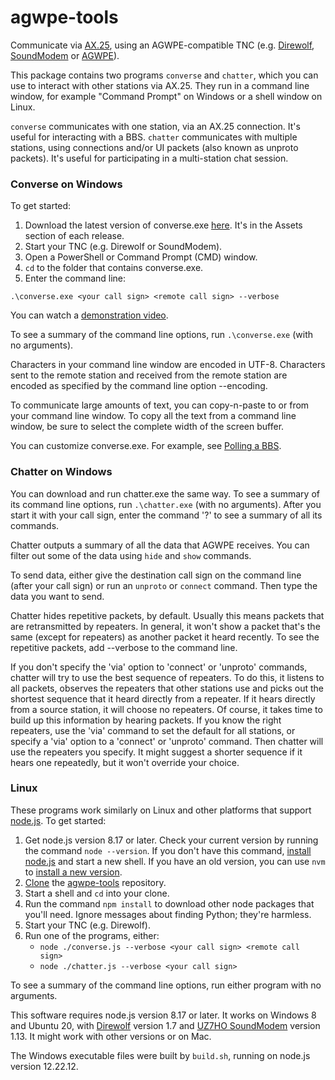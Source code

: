 # agwpe-tools
Communicate via [AX.25](https://www.tapr.org/pdf/AX25.2.2.pdf),
using an AGWPE-compatible TNC (e.g.
[Direwolf](https://github.com/wb2osz/direwolf),
[SoundModem](http://uz7.ho.ua/packetradio.htm) or
[AGWPE](https://www.sv2agw.com/downloads/)).

This package contains two programs `converse` and `chatter`,
which you can use to interact with other stations via AX.25.
They run in a command line window, for example
"Command Prompt" on Windows or a shell window on Linux.

`converse` communicates with one station, via an AX.25 connection.
It's useful for interacting with a BBS.
`chatter` communicates with multiple stations, using connections
and/or UI packets (also known as unproto packets).
It's useful for participating in a multi-station chat session.

### Converse on Windows

To get started:
1. Download the latest version of converse.exe
   [here](https://github.com/jmkristian/agwpe-tools/releases).
   It's in the Assets section of each release.
2. Start your TNC (e.g. Direwolf or SoundModem).
3. Open a PowerShell or Command Prompt (CMD) window.
4. `cd` to the folder that contains converse.exe.
5. Enter the command line:

`.\converse.exe <your call sign> <remote call sign> --verbose`

You can watch a [demonstration video](https://youtu.be/lRvlnEeBrow/).

To see a summary of the command line options, run `.\converse.exe` (with no arguments).

Characters in your command line window are encoded in UTF-8.
Characters sent to the remote station and received from the remote station
are encoded as specified by the command line option --encoding.

To communicate large amounts of text,
you can copy-n-paste to or from your command line window.
To copy all the text from a command line window,
be sure to select the complete width of the screen buffer.

You can customize converse.exe.
For example, see [Polling a BBS](BBS_polling.md).

### Chatter on Windows

You can download and run chatter.exe the same way.
To see a summary of its command line options, run `.\chatter.exe` (with no arguments).
After you start it with your call sign, enter the command '?' to see
a summary of all its commands.

Chatter outputs a summary of all the data that AGWPE receives.
You can filter out some of the data using `hide` and `show` commands.

To send data, either give the destination call sign on the command line
(after your call sign)
or run an `unproto` or `connect` command.
Then type the data you want to send.

Chatter hides repetitive packets, by default.
Usually this means packets that are retransmitted by repeaters.
In general, it won't show a packet that's
the same (except for repeaters) as another packet it heard recently.
To see the repetitive packets, add --verbose to the command line.

If you don't specify the 'via' option to 'connect' or 'unproto' commands,
chatter will try to use the best sequence of repeaters.
To do this, it listens to all packets,
observes the repeaters that other stations use
and picks out the shortest sequence that it heard directly from a repeater.
If it hears directly from a source station, it will choose no repeaters.
Of course, it takes time to build up this information by hearing packets.
If you know the right repeaters,
use the 'via' command to set the default for all stations,
or specify a 'via' option to a 'connect' or 'unproto' command.
Then chatter will use the repeaters you specify.
It might suggest a shorter sequence if it hears one repeatedly,
but it won't override your choice.

### Linux

These programs work similarly on Linux and other platforms that support
[node.js](http://nodejs.org).
To get started:

1. Get node.js version 8.17 or later.
   Check your current version by running the command `node --version`.
   If you don't have this command, [install node.js](https://nodejs.org/en/download/)
   and start a new shell.
   If you have an old version, you can use `nvm` to
   [install a new version](https://heynode.com/tutorial/install-nodejs-locally-nvm/).
2. [Clone](https://www.techrepublic.com/article/how-to-clone-github-repository/)
   the [agwpe-tools](https://github.com/jmkristian/agwpe-tools) repository.
3. Start a shell and `cd` into your clone.
4. Run the command `npm install` to download other node packages that you'll need.
   Ignore messages about finding Python; they're harmless.
5. Start your TNC (e.g. Direwolf).
6. Run one of the programs, either:
   - `node ./converse.js --verbose <your call sign> <remote call sign>`
   - `node ./chatter.js --verbose <your call sign>`

To see a summary of the command line options, run either program with no arguments.

This software requires node.js version 8.17 or later.
It works on Windows 8 and Ubuntu 20, with
[Direwolf](https://github.com/wb2osz/direwolf) version 1.7
and [UZ7HO SoundModem](http://uz7.ho.ua/packetradio.htm) version 1.13.
It might work with other versions or on Mac.

The Windows executable files were built by `build.sh`,
running on node.js version 12.22.12.
